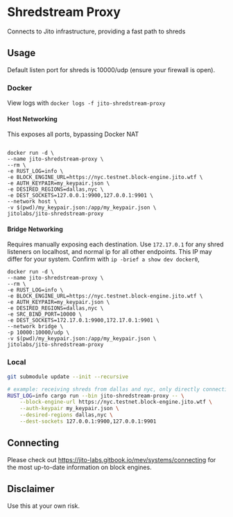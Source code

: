 # Shredstream Proxy

Connects to Jito infrastructure, providing a fast path to shreds

## Usage
Default listen port for shreds is 10000/udp (ensure your firewall is open).

### Docker

View logs with `docker logs -f jito-shredstream-proxy`

#### Host Networking
This exposes all ports, bypassing Docker NAT
```shell

docker run -d \
--name jito-shredstream-proxy \
--rm \
-e RUST_LOG=info \
-e BLOCK_ENGINE_URL=https://nyc.testnet.block-engine.jito.wtf \
-e AUTH_KEYPAIR=my_keypair.json \
-e DESIRED_REGIONS=dallas,nyc \
-e DEST_SOCKETS=127.0.0.1:9900,127.0.0.1:9901 \
--network host \
-v $(pwd)/my_keypair.json:/app/my_keypair.json \
jitolabs/jito-shredstream-proxy
```

#### Bridge Networking
Requires manually exposing each destination.
Use `172.17.0.1` for any shred listeners on localhost, and normal ip for all other endpoints.
This IP may differ for your system. Confirm with `ip -brief a show dev docker0`,
```shell
docker run -d \
--name jito-shredstream-proxy \
--rm \
-e RUST_LOG=info \
-e BLOCK_ENGINE_URL=https://nyc.testnet.block-engine.jito.wtf \
-e AUTH_KEYPAIR=my_keypair.json \
-e DESIRED_REGIONS=dallas,nyc \
-e SRC_BIND_PORT=10000 \
-e DEST_SOCKETS=172.17.0.1:9900,172.17.0.1:9901 \
--network bridge \
-p 10000:10000/udp \
-v $(pwd)/my_keypair.json:/app/my_keypair.json \
jitolabs/jito-shredstream-proxy
```

### Local
```bash
git submodule update --init --recursive

# example: receiving shreds from dallas and nyc, only directly connecting to dallas
RUST_LOG=info cargo run --bin jito-shredstream-proxy -- \
    --block-engine-url https://nyc.testnet.block-engine.jito.wtf \
    --auth-keypair my_keypair.json \
    --desired-regions dallas,nyc \
    --dest-sockets 127.0.0.1:9900,127.0.0.1:9901
```

## Connecting
Please check out https://jito-labs.gitbook.io/mev/systems/connecting for the most up-to-date information on block engines.

## Disclaimer
Use this at your own risk.
